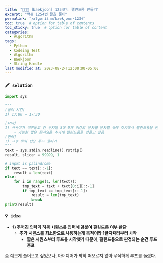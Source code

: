 ```yaml
---
title: "👩‍💻🔠 [baekjoon] 1254번: 팰린드롬 만들기"
excerpt: "백준 1254번 괄호 풀이"
permalink: "/algorithm/baekjoon-1254"
toc: true  # option for table of contents
toc_sticky: true  # option for table of content
categories:
  - Algorithm
tags:
  - Python
  - Codeing Test
  - Algorithm
  - Baekjoon
  - String Handle
last_modified_at: 2023-08-24T12:00:00-05:00
---
```


### `🖍️ solution`

```python
import sys

"""
[풀이 시간]
1) 17:00 ~ 17:30

[요약]
1) 규완이가 적어놓고 간 문자열 S에 0개 이상의 문자를 문자열 뒤에 추가해서 팰린드롬을 만들려고 한다.
    - 가능한 짧은 문자열을 추가해 펠린드롬을 만들고 싶음
[전략]
1) 그냥 무식 단순 루프 돌리기
"""
text = sys.stdin.readline().rstrip()
result, slicer = 99999, 1

# input is palindrome
if text == text[::-1]:
    result = len(text)
else:
    for i in range(1, len(text)):
        tmp_text = text + text[0:i][::-1]
        if tmp_text == tmp_text[::-1]:
            result = len(tmp_text)
            break
print(result)
```

### `💡 idea`

- **1)  주어진 입력의 하위 시퀀스를 입력에 덧붙여 팰린드롬 여부 판단**
    - **추가 시퀀스를 최소한으로 사용하는게 목적이라 1글자짜리부터 시작**
        - **짧은 시퀀스부터 루프를 시작했기 때문에, 팰린드롬으로 판정되는 순간 루프 종료**

좀 예쁘게 풀어보고 싶었으나, 아이디어가 딱히 떠오르지 않아 무식하게 루프를 돌렸다.